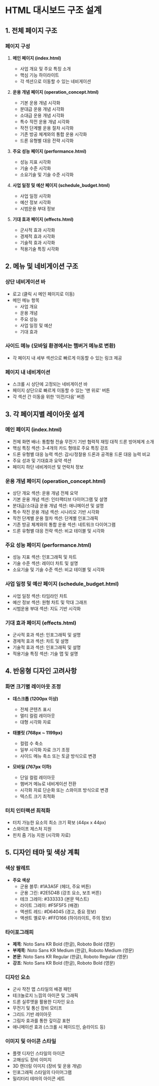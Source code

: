 # HTML 대시보드 구조 설계

## 1. 전체 페이지 구조

### 페이지 구성
1. **메인 페이지 (index.html)**
   - 사업 개요 및 주요 특징 소개
   - 핵심 기능 하이라이트
   - 각 섹션으로 이동할 수 있는 네비게이션

2. **운용 개념 페이지 (operation_concept.html)**
   - 기본 운용 개념 시각화
   - 분대급 운용 개념 시각화
   - 소대급 운용 개념 시각화
   - 특수 작전 운용 개념 시각화
   - 작전 단계별 운용 절차 시각화
   - 기존 방공 체계와의 통합 운용 시각화
   - 드론 유형별 대응 전략 시각화

3. **주요 성능 페이지 (performance.html)**
   - 성능 지표 시각화
   - 기술 수준 시각화
   - 소요기술 및 기술 수준 시각화

4. **사업 일정 및 예산 페이지 (schedule_budget.html)**
   - 사업 일정 시각화
   - 예산 정보 시각화
   - 시범운용 부대 정보

5. **기대 효과 페이지 (effects.html)**
   - 군사적 효과 시각화
   - 경제적 효과 시각화
   - 기술적 효과 시각화
   - 적용기술 특징 시각화

## 2. 메뉴 및 네비게이션 구조

### 상단 네비게이션 바
- 로고 (클릭 시 메인 페이지로 이동)
- 메인 메뉴 항목
  - 사업 개요
  - 운용 개념
  - 주요 성능
  - 사업 일정 및 예산
  - 기대 효과

### 사이드 메뉴 (모바일 환경에서는 햄버거 메뉴로 변환)
- 각 페이지 내 세부 섹션으로 빠르게 이동할 수 있는 링크 제공

### 페이지 내 네비게이션
- 스크롤 시 상단에 고정되는 네비게이션 바
- 페이지 상단으로 빠르게 이동할 수 있는 '맨 위로' 버튼
- 각 섹션 간 이동을 위한 '이전/다음' 버튼

## 3. 각 페이지별 레이아웃 설계

### 메인 페이지 (index.html)
- 전체 화면 배너: 통합형 전술 무전기 기반 협력적 재밍 대적 드론 방어체계 소개
- 핵심 특징 섹션: 3-4개의 카드 형태로 주요 특징 강조
- 드론 유형별 대응 능력 섹션: 감시/정찰용 드론과 공격용 드론 대응 능력 비교
- 주요 성과 및 기대효과 요약 섹션
- 페이지 하단 네비게이션 및 연락처 정보

### 운용 개념 페이지 (operation_concept.html)
- 상단 개요 섹션: 운용 개념 전체 요약
- 기본 운용 개념 섹션: 인터랙티브 다이어그램 및 설명
- 분대급/소대급 운용 개념 섹션: 애니메이션 및 설명
- 특수 작전 운용 개념 섹션: 시나리오 기반 시각화
- 작전 단계별 운용 절차 섹션: 단계별 인포그래픽
- 기존 방공 체계와의 통합 운용 섹션: 네트워크 다이어그램
- 드론 유형별 대응 전략 섹션: 비교 테이블 및 시각화

### 주요 성능 페이지 (performance.html)
- 성능 지표 섹션: 인포그래픽 및 차트
- 기술 수준 섹션: 레이더 차트 및 설명
- 소요기술 및 기술 수준 섹션: 비교 테이블 및 시각화

### 사업 일정 및 예산 페이지 (schedule_budget.html)
- 사업 일정 섹션: 타임라인 차트
- 예산 정보 섹션: 원형 차트 및 막대 그래프
- 시범운용 부대 섹션: 지도 기반 시각화

### 기대 효과 페이지 (effects.html)
- 군사적 효과 섹션: 인포그래픽 및 설명
- 경제적 효과 섹션: 차트 및 설명
- 기술적 효과 섹션: 인포그래픽 및 설명
- 적용기술 특징 섹션: 기술 맵 및 설명

## 4. 반응형 디자인 고려사항

### 화면 크기별 레이아웃 조정
- **데스크톱 (1200px 이상)**
  - 전체 콘텐츠 표시
  - 멀티 컬럼 레이아웃
  - 대형 시각화 자료

- **태블릿 (768px ~ 1199px)**
  - 컬럼 수 축소
  - 일부 시각화 자료 크기 조정
  - 사이드 메뉴 축소 또는 토글 방식으로 변경

- **모바일 (767px 이하)**
  - 단일 컬럼 레이아웃
  - 햄버거 메뉴로 네비게이션 전환
  - 시각화 자료 단순화 또는 스와이프 방식으로 변경
  - 텍스트 크기 최적화

### 터치 인터랙션 최적화
- 터치 가능한 요소의 최소 크기 확보 (44px x 44px)
- 스와이프 제스처 지원
- 핀치 줌 기능 지원 (시각화 자료)

## 5. 디자인 테마 및 색상 계획

### 색상 팔레트
- **주요 색상**
  - 군용 블루: #1A3A5F (헤더, 주요 버튼)
  - 군용 그린: #2E5D4B (강조 요소, 보조 버튼)
  - 테크 그레이: #333333 (본문 텍스트)
  - 라이트 그레이: #F5F5F5 (배경)
  - 액센트 레드: #D64045 (경고, 중요 정보)
  - 액센트 옐로우: #FFD166 (하이라이트, 주의 정보)

### 타이포그래피
- **제목**: Noto Sans KR Bold (한글), Roboto Bold (영문)
- **부제목**: Noto Sans KR Medium (한글), Roboto Medium (영문)
- **본문**: Noto Sans KR Regular (한글), Roboto Regular (영문)
- **강조**: Noto Sans KR Bold (한글), Roboto Bold (영문)

### 디자인 요소
- 군사 작전 맵 스타일의 배경 패턴
- 테크놀로지 느낌의 아이콘 및 그래픽
- 드론 실루엣을 활용한 디자인 요소
- 무전기 및 통신 장비 모티프
- 그리드 기반 레이아웃
- 그림자 효과를 통한 깊이감 표현
- 애니메이션 효과 (스크롤 시 페이드인, 슬라이드 등)

### 이미지 및 아이콘 스타일
- 플랫 디자인 스타일의 아이콘
- 고해상도 장비 이미지
- 3D 렌더링 이미지 (장비 및 운용 개념)
- 인포그래픽 스타일의 다이어그램
- 밀리터리 테마의 아이콘 세트
